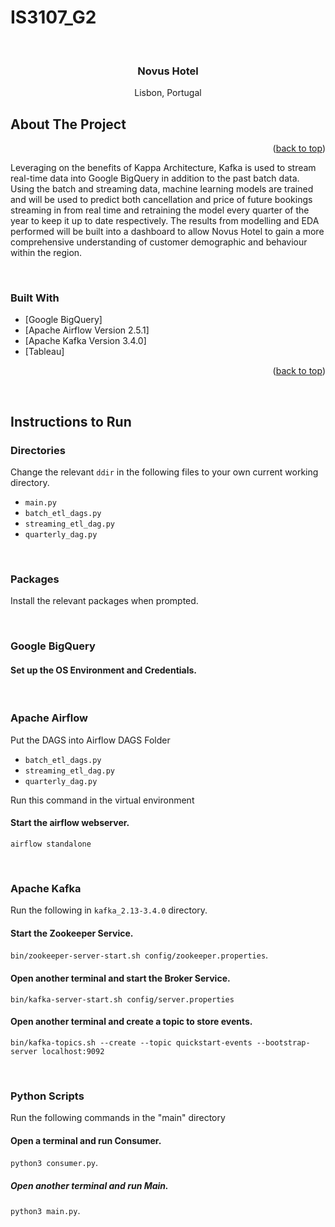 # IS3107_G2

<div id="top"></div>

<!-- PROJECT SHIELDS -->
<!--
*** I'm using markdown "reference style" links for readability.
*** Reference links are enclosed in brackets [ ] instead of parentheses ( ).
*** See the bottom of this document for the declaration of the reference variables
*** for contributors-url, forks-url, etc. This is an optional, concise syntax you may use.
*** https://www.markdownguide.org/basic-syntax/#reference-style-links
-->

<!-- PROJECT LOGO -->
<br />

<h3 align="center">Novus Hotel</h3>

  <p align="center">
    Lisbon, Portugal
    <br />
  </p>
</div>

<!-- ABOUT THE PROJECT -->

## About The Project

<p align="right">(<a href="#top">back to top</a>)</p>
<p> Leveraging on the benefits of Kappa Architecture, Kafka is used to stream real-time data into Google BigQuery in addition to the past batch data. Using the batch and streaming data, machine learning models are trained and will be used to predict both cancellation and price of future bookings streaming in from real time and retraining the model every quarter of the year to keep it up to date respectively. The results from modelling and EDA performed will be built into a dashboard to allow Novus Hotel to gain a more comprehensive understanding of customer demographic and behaviour within the region.
</p>
<br />

### Built With

- [Google BigQuery]
- [Apache Airflow Version 2.5.1]
- [Apache Kafka Version 3.4.0]
- [Tableau]

<p align="right">(<a href="#top">back to top</a>)</p>

<br />

## Instructions to Run

### Directories
Change the relevant `ddir` in the following files to your own current working directory.
- `main.py`
- `batch_etl_dags.py`
- `streaming_etl_dag.py`
- `quarterly_dag.py`

<br />

### Packages
Install the relevant packages when prompted.

<br />

### Google BigQuery

#### Set up the OS Environment and Credentials.

<br />

### Apache Airflow

Put the DAGS into Airflow DAGS Folder
- `batch_etl_dags.py`
- `streaming_etl_dag.py`
- `quarterly_dag.py`

Run this command in the virtual environment 

#### Start the airflow webserver.
`airflow standalone`

<br />

### Apache Kafka

Run the following in `kafka_2.13-3.4.0` directory.

#### Start the Zookeeper Service.
`bin/zookeeper-server-start.sh config/zookeeper.properties`.

#### Open another terminal and start the Broker Service.
`bin/kafka-server-start.sh config/server.properties`

#### Open another terminal and create a topic to store events.
`bin/kafka-topics.sh --create --topic quickstart-events --bootstrap-server localhost:9092`

<br />

### Python Scripts

Run the following commands in the "main" directory 

#### Open a terminal and run Consumer.
`python3 consumer.py`.

##### Open another terminal and run Main.
`python3 main.py`.

